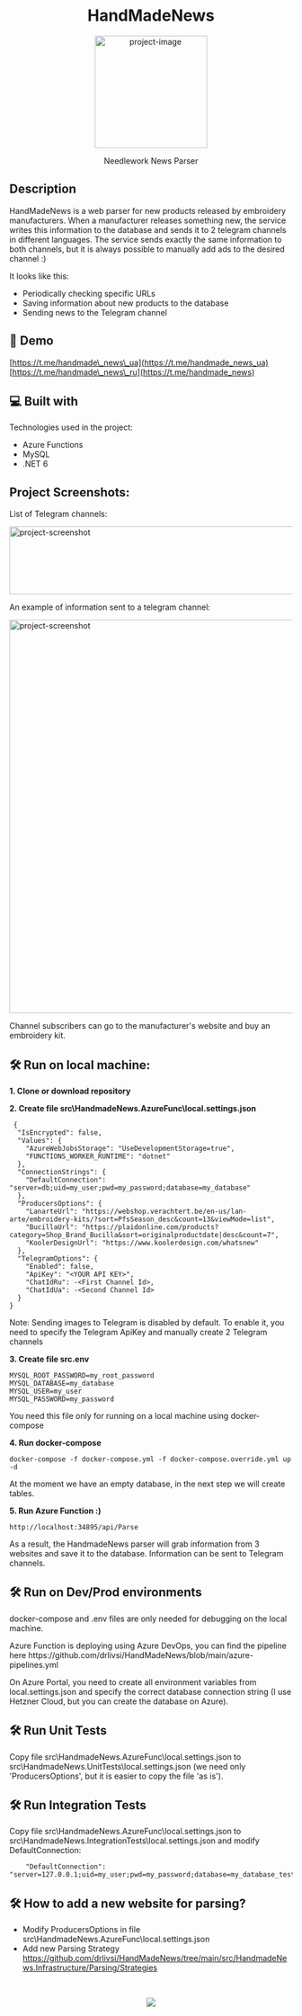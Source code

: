 <h1 align="center" id="title">HandMadeNews</h1>

<p align="center"><img src="/res/sheep.jpg" alt="project-image" height="200" ></p>

<p align="center" id="description">Needlework News Parser</p>

<h2>Description</h2>

<p>HandMadeNews is a web parser for new products released by embroidery manufacturers. When a manufacturer releases something new, the service writes this information to the database and sends it to 2 telegram channels in different languages. The service sends exactly the same information to both channels, but it is always possible to manually add ads to the desired channel :)</p>

<p>It looks like this: </p>

- Periodically checking specific URLs
- Saving information about new products to the database
- Sending news to the Telegram channel

<h2>🚀 Demo</h2>

[https://t.me/handmade\_news\_ua](https://t.me/handmade_news_ua) <br>
[https://t.me/handmade\_news\_ru](https://t.me/handmade_news)

<h2>💻 Built with</h2>

Technologies used in the project:

*   Azure Functions
*   MySQL
*   .NET 6

<h2>Project Screenshots:</h2>

<p>List of Telegram channels:</p>
<img src="/res/channels-list.png" alt="project-screenshot" width="540" height="121" />

<p>An example of information sent to a telegram channel:</p>
<img src="/res/channels-content.jpg" alt="project-screenshot" height="700" />

<p>Channel subscribers can go to the manufacturer's website and buy an embroidery kit.</p>

<h2>🛠️ Run on local machine:</h2>

**1. Clone or download repository**

**2. Create file src\HandmadeNews.AzureFunc\local.settings.json**

```
 {
  "IsEncrypted": false,
  "Values": {
    "AzureWebJobsStorage": "UseDevelopmentStorage=true",
    "FUNCTIONS_WORKER_RUNTIME": "dotnet"
  },
  "ConnectionStrings": {
    "DefaultConnection": "server=db;uid=my_user;pwd=my_password;database=my_database"    
  },
  "ProducersOptions": {
    "LanarteUrl": "https://webshop.verachtert.be/en-us/lan-arte/embroidery-kits/?sort=PfsSeason_desc&count=13&viewMode=list",
    "BucillaUrl": "https://plaidonline.com/products?category=Shop_Brand_Bucilla&sort=originalproductdate|desc&count=7",
    "KoolerDesignUrl": "https://www.koolerdesign.com/whatsnew"
  },
  "TelegramOptions": {
    "Enabled": false,
    "ApiKey": "<YOUR API KEY>",
    "ChatIdRu": -<First Channel Id>,
    "ChatIdUa": -<Second Channel Id>
  }
}
```

Note: Sending images to Telegram is disabled by default. To enable it, you need to specify the Telegram ApiKey and manually create 2 Telegram channels

**3. Create file src\.env**

```
MYSQL_ROOT_PASSWORD=my_root_password
MYSQL_DATABASE=my_database
MYSQL_USER=my_user
MYSQL_PASSWORD=my_password
```

You need this file only for running on a local machine using docker-compose

**4. Run docker-compose**

```
docker-compose -f docker-compose.yml -f docker-compose.override.yml up -d
```
At the moment we have an empty database, in the next step we will create tables.


**5. Run Azure Function :)**

```
http://localhost:34895/api/Parse
```

As a result, the HandmadeNews parser will grab information from 3 websites and save it to the database. Information can be sent to Telegram channels.


<h2>🛠️ Run on Dev/Prod environments</h2>
<p></p>docker-compose and .env files are only needed for debugging on the local machine.</p>
<p>Azure Function is deploying using Azure DevOps, you can find the pipeline here https://github.com/drlivsi/HandMadeNews/blob/main/azure-pipelines.yml</p>
<p>On Azure Portal, you need to create all environment variables from local.settings.json and specify the correct database connection string (I use Hetzner Cloud, but you can create the database on Azure).</p>

<h2>🛠️ Run Unit Tests</h2>
Copy file src\HandmadeNews.AzureFunc\local.settings.json to src\HandmadeNews.UnitTests\local.settings.json (we need only 'ProducersOptions', but it is easier to copy the file 'as is').

<h2>🛠️ Run Integration Tests</h2>
Copy file src\HandmadeNews.AzureFunc\local.settings.json to src\HandmadeNews.IntegrationTests\local.settings.json and modify DefaultConnection:

```
    "DefaultConnection": "server=127.0.0.1;uid=my_user;pwd=my_password;database=my_database_test"
```

<h2>🛠️ How to add a new website for parsing?</h2>

- Modify ProducersOptions in file src\HandmadeNews.AzureFunc\local.settings.json
- Add new Parsing Strategy https://github.com/drlivsi/HandMadeNews/tree/main/src/HandmadeNews.Infrastructure/Parsing/Strategies

  
<br>
<p align="center"><img src="/res/StandWithUkraine.jpg" /></p>
